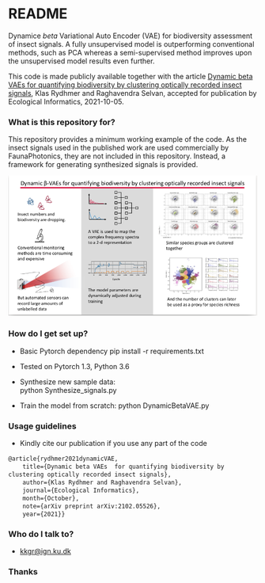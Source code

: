 # README #
Dynamice _beta_ Variational Auto Encoder (VAE) for biodiversity assessment of insect signals. 
A fully unsupervised model is outperforming conventional methods, such as PCA whereas a semi-supervised method improves upon the unsupervised model results even further.

This code is made publicly available together with the article 
[Dynamic beta VAEs  for quantifying biodiversity by clustering optically recorded insect signals](https://arxiv.org/abs/2102.05526), Klas Rydhmer and Raghavendra Selvan, accepted for publication by Ecological Informatics, 2021-10-05.

### What is this repository for? ###

This repository provides a minimum working example of the code. As the insect signals used in the published work are used commercially by FaunaPhotonics, they are not included in this repository. Instead, a framework for generating synthesized signals is provided.

![dynamicBetaVAE](abstract.png)

### How do I get set up? ###

* Basic Pytorch dependency
pip install -r requirements.txt

* Tested on Pytorch 1.3, Python 3.6 

* Synthesize new sample data:  
python Synthesize_signals.py

* Train the model from scratch: 
python DynamicBetaVAE.py

### Usage guidelines ###

* Kindly cite our publication if you use any part of the code
```
@article{rydhmer2021dynamicVAE,
 	title={Dynamic beta VAEs  for quantifying biodiversity by clustering optically recorded insect signals},
	author={Klas Rydhmer and Raghavendra Selvan},
	journal={Ecological Informatics},
	month={October},
 	note={arXiv preprint arXiv:2102.05526},
	year={2021}}
```

### Who do I talk to? ###

* kkgr@ign.ku.dk

### Thanks 




